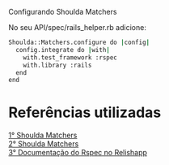 Configurando Shoulda Matchers    

No seu API/spec/rails_helper.rb adicione:
```sh
Shoulda::Matchers.configure do |config|
  config.integrate do |with|
    with.test_framework :rspec
    with.library :rails
  end
end
```

# Referências utilizadas
[1° Shoulda Matchers](https://github.com/thoughtbot/shoulda-matchers)  
[2° Shoulda Matchers](https://matchers.shoulda.io/)  
[3° Documentação do Rspec no Relishapp](https://relishapp.com/rspec)  
